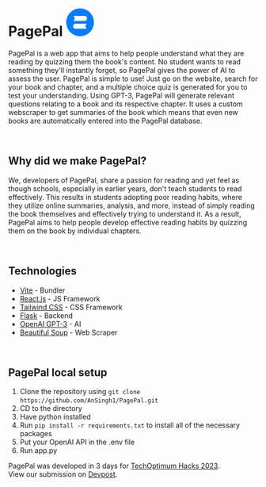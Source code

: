 # PagePal ![](/client/public/logo.svg)

PagePal is a web app that aims to help people understand what they are reading by quizzing them the book's content. No student wants to read something they'll instantly forget, so PagePal gives the power of AI to assess the user. PagePal is simple to use! Just go on the website, search for your book and chapter, and a multiple choice quiz is generated for you to test your understanding. Using GPT-3, PagePal will generate relevant questions relating to a book and its respective chapter. It uses a custom webscraper to get summaries of the book which means that even new books are automatically entered into the PagePal database.

<br>

## Why did we make PagePal?

We, developers of PagePal, share a passion for reading and yet feel as though schools, especially in earlier years, don't teach students to read effectively. This results in students adopting poor reading habits, where they utilize online summaries, analysis, and more, instead of simply reading the book themselves and effectively trying to understand it. As a result, PagePal aims to help people develop effective reading habits by quizzing them on the book by individual chapters. 

<br>

## Technologies

- [Vite](https://vitejs.dev/) - Bundler
- [React.js](https://react.dev) - JS Framework
- [Tailwind CSS](https://tailwindcss.com) - CSS Framework
- [Flask](https://flask.palletsprojects.com/en/2.3.x/) - Backend
- [OpenAI GPT-3](https://openai.com/blog/openai-api) - AI
- [Beautiful Soup](https://pypi.org/project/beautifulsoup4/) - Web Scraper

<br>

## PagePal local setup
1. Clone the repository using `git clone https://github.com/AnSingh1/PagePal.git`
2. CD to the directory
3. Have python installed
4. Run `pip install -r requirements.txt` to install all of the necessary packages
5. Put your OpenAI API in the .env file
6. Run app.py

PagePal was developed in 3 days for [TechOptimum Hacks 2023](https://hacks.techoptimum.org/).
<br>
View our submission on [Devpost](https://devpost.com/software/PagePal).
